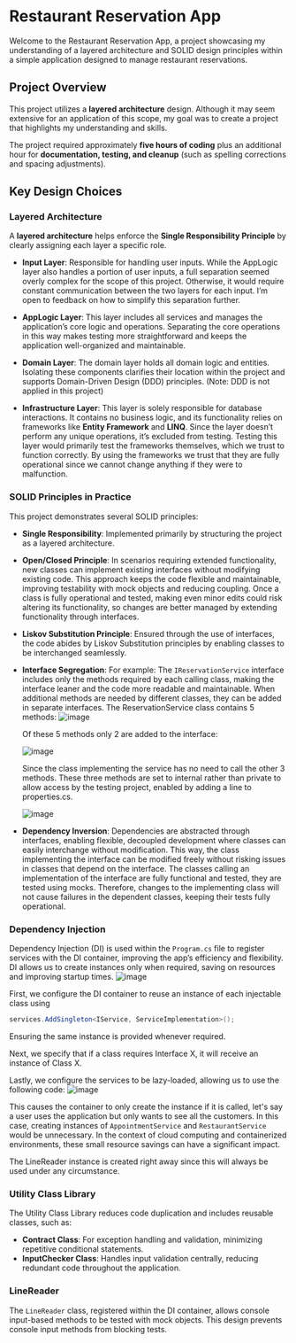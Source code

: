 # Restaurant Reservation App

Welcome to the Restaurant Reservation App, a project showcasing my understanding of a layered architecture and SOLID design principles within a simple application designed to manage restaurant reservations.

## Project Overview

This project utilizes a **layered architecture** design. Although it may seem extensive for an application of this scope, my goal was to create a project that highlights my understanding and skills.

The project required approximately **five hours of coding** plus an additional hour for **documentation, testing, and cleanup** (such as spelling corrections and spacing adjustments).

## Key Design Choices

### Layered Architecture

A **layered architecture** helps enforce the **Single Responsibility Principle** by clearly assigning each layer a specific role.

- **Input Layer**: Responsible for handling user inputs. While the AppLogic layer also handles a portion of user inputs, a full separation seemed overly complex for the scope of this project. Otherwise, it would require constant communication between the two layers for each input. I’m open to feedback on how to simplify this separation further.
  
- **AppLogic Layer**: This layer includes all services and manages the application’s core logic and operations. Separating the core operations in this way makes testing more straightforward and keeps the application well-organized and maintainable.

- **Domain Layer**: The domain layer holds all domain logic and entities. Isolating these components clarifies their location within the project and supports Domain-Driven Design (DDD) principles. (Note: DDD is not applied in this project)

- **Infrastructure Layer**: This layer is solely responsible for database interactions. It contains no business logic, and its functionality relies on frameworks like **Entity Framework** and **LINQ**. Since the layer doesn’t perform any unique operations, it’s excluded from testing. Testing this layer would primarily test the frameworks themselves, which we trust to function correctly. By using the frameworks we trust that they are fully operational since we cannot change anything if they were to malfunction.

### SOLID Principles in Practice

This project demonstrates several SOLID principles:

- **Single Responsibility**: Implemented primarily by structuring the project as a layered architecture.
  
- **Open/Closed Principle**: In scenarios requiring extended functionality, new classes can implement existing interfaces without modifying existing code. This approach keeps the code flexible and maintainable, improving testability with mock objects and reducing coupling.
Once a class is fully operational and tested, making even minor edits could risk altering its functionality, so changes are better managed by extending functionality through interfaces.
  
- **Liskov Substitution Principle**: Ensured through the use of interfaces, the code abides by Liskov Substitution principles by enabling classes to be interchanged seamlessly.
  
- **Interface Segregation**: For example: The `IReservationService` interface includes only the methods required by each calling class, making the interface leaner and the code more readable and maintainable. When additional methods are   needed by different classes, they can be added in separate interfaces.
  The ReservationService class contains 5 methods:
  ![image](https://github.com/user-attachments/assets/cbe29f66-a68e-4c38-abdd-22b522b5161f)

  Of these 5 methods only 2 are added to the interface:

  ![image](https://github.com/user-attachments/assets/b94514c6-ed4b-468c-b5fd-a996d18af6e7)

  Since the class implementing the service has no need to call the other 3 methods.
  These three methods are set to internal rather than private to allow access by the testing project, enabled by adding a line to properties.cs.

  ![image](https://github.com/user-attachments/assets/5caf37c1-2655-4099-bcc2-db17b81a0173)

- **Dependency Inversion**: Dependencies are abstracted through interfaces, enabling flexible, decoupled development where classes can easily interchange without modification. This way, the class implementing the interface can be modified freely without risking issues in classes that depend on the interface.
The classes calling an implementation of the interface are fully functional and tested, they are tested using mocks. Therefore, changes to the implementing class will not cause failures in the dependent classes, keeping their tests fully operational.

### Dependency Injection

Dependency Injection (DI) is used within the `Program.cs` file to register services with the DI container, improving the app’s efficiency and flexibility. DI allows us to create instances only when required, saving on resources and improving startup times.
![image](https://github.com/user-attachments/assets/af6c0fff-f653-4699-8b70-fc38dc28ad4f)

First, we configure the DI container to reuse an instance of each injectable class using 
```csharp
services.AddSingleton<IService, ServiceImplementation>();
```
Ensuring the same instance is provided whenever required.

Next, we specify that if a class requires Interface X, it will receive an instance of Class X.

Lastly, we configure the services to be lazy-loaded, allowing us to use the following code:
![image](https://github.com/user-attachments/assets/e6d8ede0-b81e-4f6a-ae34-996ff71699a5)

This causes the container to only create the instance if it is called, let's say a user uses the application but only wants to see all the customers. In this case, creating instances of `AppointmentService` and `RestaurantService` would be unnecessary. In the context of cloud computing and containerized environments, these small resource savings can have a significant impact.

The LineReader instance is created right away since this will always be used under any circumstance.

### Utility Class Library

The Utility Class Library reduces code duplication and includes reusable classes, such as:
- **Contract Class**: For exception handling and validation, minimizing repetitive conditional statements.
- **InputChecker Class**: Handles input validation centrally, reducing redundant code throughout the application.

### LineReader

The `LineReader` class, registered within the DI container, allows console input-based methods to be tested with mock objects. This design prevents console input methods from blocking tests.
